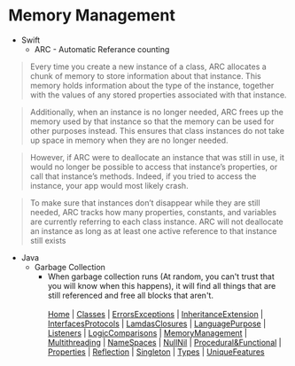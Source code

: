 # Memory Management

* Swift
  * ARC - Automatic Referance counting
>Every time you create a new instance of a class, ARC allocates a chunk of memory to store information about that instance. This memory holds information about the type of the instance, together with the values of any stored properties associated with that instance.

>Additionally, when an instance is no longer needed, ARC frees up the memory used by that instance so that the memory can be used for other purposes instead. This ensures that class instances do not take up space in memory when they are no longer needed.

>However, if ARC were to deallocate an instance that was still in use, it would no longer be possible to access that instance’s properties, or call that instance’s methods. Indeed, if you tried to access the instance, your app would most likely crash.

>To make sure that instances don’t disappear while they are still needed, ARC tracks how many properties, constants, and variables are currently referring to each class instance. ARC will not deallocate an instance as long as at least one active reference to that instance still exists
* Java
  * Garbage Collection 
    * When garbage collection runs (At random, you can't trust that you will know when this happens), it will find all things that are still referenced and free all blocks that aren't. 
<br><br>
[Home](README.md) | [Classes](Classes.md) | [ErrorsExceptions](ErrorsExceptions.md) | [InheritanceExtension](InheritanceExtension.md) | [InterfacesProtocols](InterfacesProtocols.md) | [LamdasClosures](LamdasClosures.md) | [LanguagePurpose](LanguagePurpose.md) | [Listeners](Listeners.md) | [LogicComparisons](LogicComparisons.md) | [MemoryManagement](MemoryManagement.md) | [Multithreading](Multithreading.md) | [NameSpaces](NameSpaces.md) | [NullNil](NullNil.md) | [Procedural&Functional](Procedural&Functional.md) | [Properties](Properties.md) | [Reflection](Reflection.md) | [Singleton](Singleton.md) | [Types](Types.md) | [UniqueFeatures](UniqueFeatures.md)

